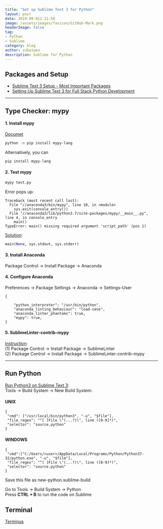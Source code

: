 ```yaml
---
title: "Set up Sublime Text 3 for Python"
layout: post
date: 2019-09-012 21:58
image: /assets/images/favicon/GitHub-Mark.png
headerImage: false
tag:
- Python
- Sublime
category: blog
author: subaiwen
description: Sublime for Python
---
```


## Packages and Setup
- [Sublime Text 3 Setup - Most Important Packages](https://www.youtube.com/watch?v=oHmPrjSzmwU)
- [Setting Up Sublime Text 3 for Full Stack Python Development](https://realpython.com/setting-up-sublime-text-3-for-full-stack-python-development/)

---

## Type Checker: mypy
#### 1. Install mypy
[Documet](https://mypy.readthedocs.io/en/latest/getting_started.html)

```bash
python -m pip install mypy-lang
```
Alternatively, you can

```bash
pip install mypy-lang
```

#### 2. Test mypy
```bash
mypy test.py
```
Error pops up:

```
Traceback (most recent call last):
  File "//anaconda3/bin/mypy", line 10, in <module>
    sys.exit(console_entry())
  File "//anaconda3/lib/python3.7/site-packages/mypy/__main__.py", line 4, in console_entry
    main()
TypeError: main() missing required argument 'script_path' (pos 1)
```
[Solution](https://github.com/python/mypy/blob/master/mypy/__main__.py):

```python
main(None, sys.stdout, sys.stderr)
```

#### 3. Install Anaconda
Package Control -> Install Package -> Anaconda

#### 4. Configure Anaconda
Preferences -> Package Settings -> Anaconda -> Settings-User

```
{

    "python_interpreter": "/usr/bin/python",
    "anaconda_linting_behaviour": "load-save",
    "anaconda_linter_phantoms": true,
    "mypy": true,
}
```

#### 5. SublimeLinter-contrib-mypy
[Instruction](https://github.com/fredcallaway/SublimeLinter-contrib-mypy):  
(1) Package Control -> Install Package -> SublimeLinter  
(2) Package Control -> Install Package -> SublimeLinter-contrib-mypy  

---

## Run Python
[Run Python3 on Sublime Text 3](https://medium.com/@hariyanto.tan95/set-up-sublime-text-3-to-use-python-3-c845b742c720):  
Tools -> Build System -> New Build System:
#### UNIX
```
{
 "cmd": ["/usr/local/bin/python3", "-u", "$file"],
 "file_regex": "^[ ]File \"(...?)\", line ([0-9]*)",
 "selector": "source.python"
}
```

#### WINDOWS
```
{
 "cmd":["C:/Users/<user>/AppData/Local/Programs/Python/Python37-32/python.exe", "-u", "$file"],
 "file_regex": "^[ ]File \"(...?)\", line ([0-9]*)",
 "selector": "source.python"
}
```
Save this file as new-python.sublime-build

Go to Tools -> Build System -> Python  
Press **CTRL + B** to run the code on Sublime

## Terminal
[Terminus](https://packagecontrol.io/packages/Terminus)


